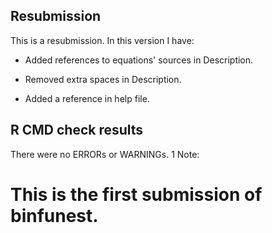 ## Resubmission
This is a resubmission. In this version I have:

* Added references to equations' sources in Description.

* Removed extra spaces in Description.

* Added a reference in help file.

## R CMD check results
There were no ERRORs or WARNINGs. 1 Note:

# This is the first submission of binfunest.

